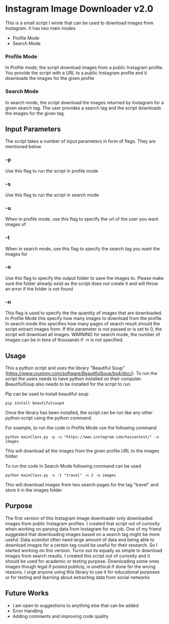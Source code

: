 # Instagram Image Downloader v2.0
This is a small script I wrote that can be used to download images from Instagram. It has two main modes

* Profile Mode
* Search Mode

### Profile Mode
In Profile mode, the script download images from a public Instagram profile. You provide the script with a URL to a public Instagram profile and it downloads the images for the given profile

### Search Mode
In search mode, the script download the images returned by Instagram for a given search tag. The user provides a search tag and the script downloads the images for the given tag.

## Input Parameters
The script takes a number of input parameters in form of flags. They are mentioned below

### -p
Use this flag to run the script in profile mode
### -s
Use this flag to run the script in search mode
### -u <url>
When in profile mode, use this flag to specify the url of the user you want images of
### -t <tag>
When in search mode, use this flag to specify the search tag you want the images for
### -o
Use this flag to specify the output folder to save the images to. Please make sure the folder already exist as the script does not create it and will throw an error if the folder is not found
### -n <number>
This flag is used to specify the the quantity of images that are downloaded. In Profile Mode this specify how many images to download from the profile. In search mode this specifies how many pages of search result should the script extract images from. If this parameter is not passed or is set to 0, the script will download all images. WARNING for search mode, the number of images can be in tens of thousands if -n is not specified. 

## Usage 
This a python script and uses the library "Beautiful Soup" (https://www.crummy.com/software/BeautifulSoup/bs4/doc/). To run the script the users needs to have python installed on their computer. BeautifulSoup also needs to be installed for the script to run.

Pip can be used to install beautiful soup

`pip install beautifulsoup4`

Once the library has been installed, the script can be run like any other python script using the python command.

For example, to run the code in Profile Mode use the following command

`python mainClass.py -p -u "https://www.instagram.com/hassantest/" -o images`

This will download all the images from the given profile URL to the images folder. 

To run the code in Search Mode following command can be used 

`python mainClass.py -s -t "travel" -n 2 -o images`

This will download images from two search pages for the tag "travel" and store it in the images folder

## Purpose
The first version of this Instagram Image downloader only downloaded images from public Instagram profiles. I created that script out of curiosity when working on parsing data from Instagram for my job. One of my friend suggested that downloading images based on a search tag might be more useful. Data scientist often need large amount of data and being able to download images for a certain tag could be useful for their research. So I started working on this version. Turns out its equally as simple to download images from search results. I created this script out of curiosity and it should be used for academic or testing purpose. Downloading some ones images though legal if posted publicly, is unethical if done for the wrong reasons. I urge anyone using this library to use it for educational purposes or for testing and learning about extracting data from social networks

## Future Works
* I am open to suggestions to anything else that can be added
* Error Handling 
* Adding comments and improving code quality 